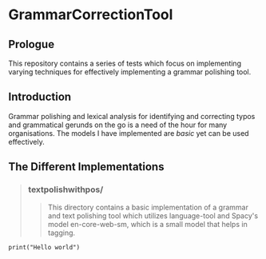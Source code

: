 # GrammarCorrectionTool
## Prologue
This repository contains a series of tests which focus on implementing varying techniques for effectively implementing a grammar polishing tool.

## Introduction
Grammar polishing and lexical analysis for identifying and correcting typos and grammatical gerunds on the go is a need of the hour for many organisations. The models I have implemented are *basic* yet can be used effectively.

## The Different Implementations
> ### textpolishwithpos/
>
>> This directory contains a basic implementation of a grammar and text polishing tool which utilizes language-tool and Spacy's model en-core-web-sm, which is a small model that helps in tagging.


    print("Hello world")
